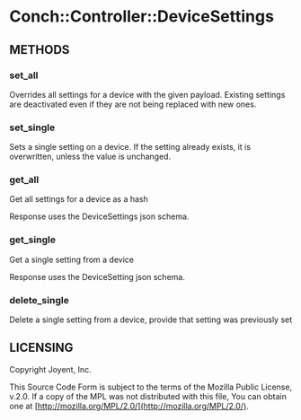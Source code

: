 # Conch::Controller::DeviceSettings

## METHODS

### set\_all

Overrides all settings for a device with the given payload.
Existing settings are deactivated even if they are not being replaced with new ones.

### set\_single

Sets a single setting on a device. If the setting already exists, it is
overwritten, unless the value is unchanged.

### get\_all

Get all settings for a device as a hash

Response uses the DeviceSettings json schema.

### get\_single

Get a single setting from a device

Response uses the DeviceSetting json schema.

### delete\_single

Delete a single setting from a device, provide that setting was previously set

## LICENSING

Copyright Joyent, Inc.

This Source Code Form is subject to the terms of the Mozilla Public License,
v.2.0. If a copy of the MPL was not distributed with this file, You can obtain
one at [http://mozilla.org/MPL/2.0/](http://mozilla.org/MPL/2.0/).
